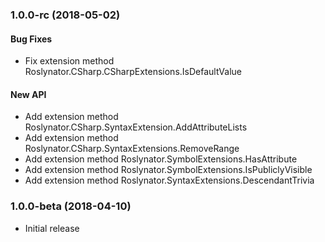 ### 1.0.0-rc (2018-05-02)

#### Bug Fixes

* Fix extension method Roslynator.CSharp.CSharpExtensions.IsDefaultValue

#### New API

* Add extension method Roslynator.CSharp.SyntaxExtension.AddAttributeLists
* Add extension method Roslynator.CSharp.SyntaxExtensions.RemoveRange
* Add extension method Roslynator.SymbolExtensions.HasAttribute
* Add extension method Roslynator.SymbolExtensions.IsPubliclyVisible
* Add extension method Roslynator.SyntaxExtensions.DescendantTrivia

### 1.0.0-beta (2018-04-10)

* Initial release